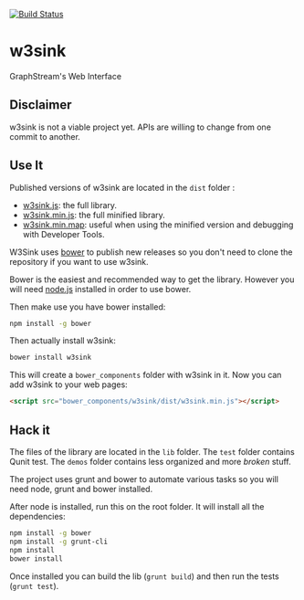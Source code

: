 [![Build Status](https://travis-ci.org/graphstream/w3sink.png?branch=master)](https://travis-ci.org/graphstream/w3sink)

# w3sink 

GraphStream's Web Interface

## Disclaimer 

w3sink is not a viable project yet. APIs are willing to change from one commit to another. 

## Use It 

Published versions of w3sink are located in the `dist` folder : 

- [w3sink.js](https://github.com/graphstream/w3sink/blob/master/dist/w3sink.js): the full library. 
- [w3sink.min.js](https://github.com/graphstream/w3sink/blob/master/dist/w3sink.min.js): the full minified library. 
- [w3sink.min.map](https://github.com/graphstream/w3sink/blob/master/dist/w3sink.min.map): useful when using the minified version and debugging with Developer Tools. 

W3Sink uses [bower](http://bower.io/) to publish new releases so you don't need to clone the repository if you want to use w3sink.

Bower is the easiest and recommended way to get the library. However you will need [node.js](http://nodejs.org/) installed in order to use bower. 

Then make use you have bower installed:

```bash
npm install -g bower
```

Then actually install w3sink:

```bash 
bower install w3sink
```

This will create a `bower_components` folder with w3sink in it. Now you can add w3sink to your web pages: 
```html
<script src="bower_components/w3sink/dist/w3sink.min.js"></script>
```

## Hack it

The files of the library are located in the `lib` folder. The `test` folder contains Qunit test. The `demos` folder contains less organized and more *broken* stuff. 

The project uses grunt and bower to automate various tasks so you will need node, grunt and bower installed. 

After node is installed, run this on the root folder. It will install all the dependencies: 
```bash
npm install -g bower
npm install -g grunt-cli
npm install
bower install
```

Once installed you can build the lib (`grunt build`) and then run the tests (`grunt test`). 




